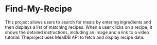 # Find-My-Recipe
This project allows users to search for meals by entering ingredients and then displays a list of matching recipes. When a user clicks on a recipe, it shows the detailed instructions, including an image and a link to a video tutorial. Theproject uses MealDB API to fetch and display recipe data.
